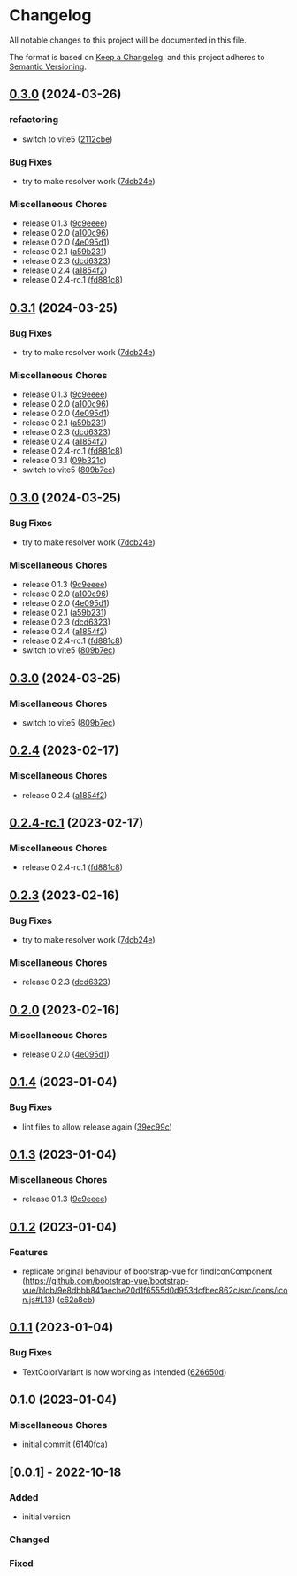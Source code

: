 # Changelog

All notable changes to this project will be documented in this file.

The format is based on [Keep a Changelog](https://keepachangelog.com/en/1.0.0/),
and this project adheres to [Semantic Versioning](https://semver.org/spec/v2.0.0.html).

## [0.3.0](https://github.com/boindil/bootstrap-vue-next-icons/compare/bootstrapvuenexticons-v0.3.1...bootstrapvuenexticons-v0.3.0) (2024-03-26)


### refactoring

* switch to vite5 ([2112cbe](https://github.com/boindil/bootstrap-vue-next-icons/commit/2112cbe95111e3a5f89e44103102bae7b479c761))


### Bug Fixes

* try to make resolver work ([7dcb24e](https://github.com/boindil/bootstrap-vue-next-icons/commit/7dcb24e36e0f5d13e1835bb3121212b9168aa1c8))


### Miscellaneous Chores

* release 0.1.3 ([9c9eeee](https://github.com/boindil/bootstrap-vue-next-icons/commit/9c9eeee48737b8ed5923173eb409ea9d5b77711d))
* release 0.2.0 ([a100c96](https://github.com/boindil/bootstrap-vue-next-icons/commit/a100c96eb19d2b4523da17defb5a2e19e17c1d4b))
* release 0.2.0 ([4e095d1](https://github.com/boindil/bootstrap-vue-next-icons/commit/4e095d1f1c4ae80036d05726a5c32540632dc540))
* release 0.2.1 ([a59b231](https://github.com/boindil/bootstrap-vue-next-icons/commit/a59b231f15fb0ecfe789cf9e59ac58b68acefcc7))
* release 0.2.3 ([dcd6323](https://github.com/boindil/bootstrap-vue-next-icons/commit/dcd63232e21a73c56143d7102c0e8b69ad1b5d18))
* release 0.2.4 ([a1854f2](https://github.com/boindil/bootstrap-vue-next-icons/commit/a1854f278c062e9fcb075c22820d8c10bbc3fc7d))
* release 0.2.4-rc.1 ([fd881c8](https://github.com/boindil/bootstrap-vue-next-icons/commit/fd881c8b56fd71d4c3e5243b907811fcbb3f0ef6))

## [0.3.1](https://github.com/boindil/bootstrap-vue-next-icons/compare/bootstrapvuenexticons-v0.3.0...bootstrapvuenexticons-v0.3.1) (2024-03-25)

### Bug Fixes

- try to make resolver work ([7dcb24e](https://github.com/boindil/bootstrap-vue-next-icons/commit/7dcb24e36e0f5d13e1835bb3121212b9168aa1c8))

### Miscellaneous Chores

- release 0.1.3 ([9c9eeee](https://github.com/boindil/bootstrap-vue-next-icons/commit/9c9eeee48737b8ed5923173eb409ea9d5b77711d))
- release 0.2.0 ([a100c96](https://github.com/boindil/bootstrap-vue-next-icons/commit/a100c96eb19d2b4523da17defb5a2e19e17c1d4b))
- release 0.2.0 ([4e095d1](https://github.com/boindil/bootstrap-vue-next-icons/commit/4e095d1f1c4ae80036d05726a5c32540632dc540))
- release 0.2.1 ([a59b231](https://github.com/boindil/bootstrap-vue-next-icons/commit/a59b231f15fb0ecfe789cf9e59ac58b68acefcc7))
- release 0.2.3 ([dcd6323](https://github.com/boindil/bootstrap-vue-next-icons/commit/dcd63232e21a73c56143d7102c0e8b69ad1b5d18))
- release 0.2.4 ([a1854f2](https://github.com/boindil/bootstrap-vue-next-icons/commit/a1854f278c062e9fcb075c22820d8c10bbc3fc7d))
- release 0.2.4-rc.1 ([fd881c8](https://github.com/boindil/bootstrap-vue-next-icons/commit/fd881c8b56fd71d4c3e5243b907811fcbb3f0ef6))
- release 0.3.1 ([09b321c](https://github.com/boindil/bootstrap-vue-next-icons/commit/09b321c135c4c4a61975a0eb876c446ab0f9658f))
- switch to vite5 ([809b7ec](https://github.com/boindil/bootstrap-vue-next-icons/commit/809b7ec726c07d2721304dcfbb1d551d67f71774))

## [0.3.0](https://github.com/boindil/bootstrap-vue-next-icons/compare/bootstrapvuenexticons-v0.3.0...bootstrapvuenexticons-v0.3.0) (2024-03-25)

### Bug Fixes

- try to make resolver work ([7dcb24e](https://github.com/boindil/bootstrap-vue-next-icons/commit/7dcb24e36e0f5d13e1835bb3121212b9168aa1c8))

### Miscellaneous Chores

- release 0.1.3 ([9c9eeee](https://github.com/boindil/bootstrap-vue-next-icons/commit/9c9eeee48737b8ed5923173eb409ea9d5b77711d))
- release 0.2.0 ([a100c96](https://github.com/boindil/bootstrap-vue-next-icons/commit/a100c96eb19d2b4523da17defb5a2e19e17c1d4b))
- release 0.2.0 ([4e095d1](https://github.com/boindil/bootstrap-vue-next-icons/commit/4e095d1f1c4ae80036d05726a5c32540632dc540))
- release 0.2.1 ([a59b231](https://github.com/boindil/bootstrap-vue-next-icons/commit/a59b231f15fb0ecfe789cf9e59ac58b68acefcc7))
- release 0.2.3 ([dcd6323](https://github.com/boindil/bootstrap-vue-next-icons/commit/dcd63232e21a73c56143d7102c0e8b69ad1b5d18))
- release 0.2.4 ([a1854f2](https://github.com/boindil/bootstrap-vue-next-icons/commit/a1854f278c062e9fcb075c22820d8c10bbc3fc7d))
- release 0.2.4-rc.1 ([fd881c8](https://github.com/boindil/bootstrap-vue-next-icons/commit/fd881c8b56fd71d4c3e5243b907811fcbb3f0ef6))
- switch to vite5 ([809b7ec](https://github.com/boindil/bootstrap-vue-next-icons/commit/809b7ec726c07d2721304dcfbb1d551d67f71774))

## [0.3.0](https://github.com/boindil/bootstrap-vue-next-icons/compare/bootstrapvuenexticons-v0.2.4...bootstrapvuenexticons-v0.3.0) (2024-03-25)

### Miscellaneous Chores

- switch to vite5 ([809b7ec](https://github.com/boindil/bootstrap-vue-next-icons/commit/809b7ec726c07d2721304dcfbb1d551d67f71774))

## [0.2.4](https://github.com/boindil/bootstrap-vue-3-icons/compare/v0.2.4-rc.1...v0.2.4) (2023-02-17)

### Miscellaneous Chores

- release 0.2.4 ([a1854f2](https://github.com/boindil/bootstrap-vue-3-icons/commit/a1854f278c062e9fcb075c22820d8c10bbc3fc7d))

## [0.2.4-rc.1](https://github.com/boindil/bootstrap-vue-3-icons/compare/v0.2.3...v0.2.4-rc.1) (2023-02-17)

### Miscellaneous Chores

- release 0.2.4-rc.1 ([fd881c8](https://github.com/boindil/bootstrap-vue-3-icons/commit/fd881c8b56fd71d4c3e5243b907811fcbb3f0ef6))

## [0.2.3](https://github.com/boindil/bootstrap-vue-3-icons/compare/v0.2.2...v0.2.3) (2023-02-16)

### Bug Fixes

- try to make resolver work ([7dcb24e](https://github.com/boindil/bootstrap-vue-3-icons/commit/7dcb24e36e0f5d13e1835bb3121212b9168aa1c8))

### Miscellaneous Chores

- release 0.2.3 ([dcd6323](https://github.com/boindil/bootstrap-vue-3-icons/commit/dcd63232e21a73c56143d7102c0e8b69ad1b5d18))

## [0.2.0](https://github.com/boindil/bootstrap-vue-3-icons/compare/v0.1.4...v0.2.0) (2023-02-16)

### Miscellaneous Chores

- release 0.2.0 ([4e095d1](https://github.com/boindil/bootstrap-vue-3-icons/commit/4e095d1f1c4ae80036d05726a5c32540632dc540))

## [0.1.4](https://github.com/boindil/bootstrap-vue-next-icons/compare/v0.1.3...v0.1.4) (2023-01-04)

### Bug Fixes

- lint files to allow release again ([39ec99c](https://github.com/boindil/bootstrap-vue-next-icons/commit/39ec99cb3f4fbef4399a6f54b4704510cc01b100))

## [0.1.3](https://github.com/boindil/bootstrap-vue-next-icons/compare/v0.1.2...v0.1.3) (2023-01-04)

### Miscellaneous Chores

- release 0.1.3 ([9c9eeee](https://github.com/boindil/bootstrap-vue-next-icons/commit/9c9eeee48737b8ed5923173eb409ea9d5b77711d))

## [0.1.2](https://github.com/boindil/bootstrap-vue-next-icons/compare/v0.1.1...v0.1.2) (2023-01-04)

### Features

- replicate original behaviour of bootstrap-vue for findIconComponent (https://github.com/bootstrap-vue/bootstrap-vue/blob/9e8dbbb841aecbe20d1f6555d0d953dcfbec862c/src/icons/icon.js#L13) ([e62a8eb](https://github.com/boindil/bootstrap-vue-next-icons/commit/e62a8ebb5121885aeadc01e2b16ced1b55a57fce))

## [0.1.1](https://github.com/boindil/bootstrap-vue-next-icons/compare/v0.1.0...v0.1.1) (2023-01-04)

### Bug Fixes

- TextColorVariant is now working as intended ([626650d](https://github.com/boindil/bootstrap-vue-next-icons/commit/626650dae8a68b63ad7c3920d059cd396e642199))

## 0.1.0 (2023-01-04)

### Miscellaneous Chores

- initial commit ([6140fca](https://github.com/boindil/bootstrap-vue-next-icons/commit/6140fca9aeb03e8757489887eda56302c2acf7d4))

## [0.0.1] - 2022-10-18

### Added

- initial version

### Changed

### Fixed
